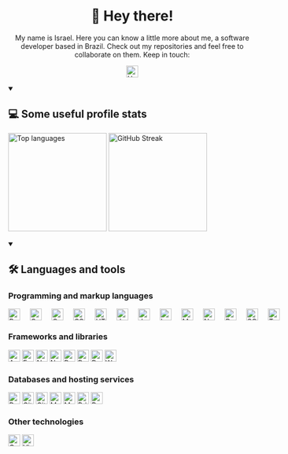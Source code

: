 <h1 align="center">👋 Hey there!</h1>
<p align="center">My name is Israel. Here you can know a little more about me, a software developer based in Brazil. Check out my repositories and feel free to collaborate on them. Keep in touch:</p>
<p align="center">
  <a href="mailto:israel-caetano@hotmail.com"><img height="24" alt="Hotmail badge referring to israel-caetano@hotmail.com" src="https://img.shields.io/badge/-israel--caetano@hotmail.com-c14438?logo=microsoft-outlook&logoColor=white&link=mailto:israel-caetano@hotmail.com">
  </a>
</p>


<details open>
  <summary><h2 align="left">💻 Some useful profile stats</h3></summary>
  <section>
    
  <a href="https://github-readme-stats-six-ruddy-63.vercel.app/api/top-langs/?username=israeldvd&layout=compact&theme=tokyonight&size_weight=0.5&count_weight=0.5&hide_border=true"><img height="200" src="https://github-readme-stats-six-ruddy-63.vercel.app/api/top-langs/?username=israeldvd&layout=compact&theme=tokyonight&size_weight=0.5&count_weight=0.5&hide_border=true" alt="Top languages" /></a>
  <a href="https://git.io/streak-stats"><img height="200" src="https://streak-stats.demolab.com?user=israeldvd&theme=tokyonight&hide_border=true&mode=weekly&exclude_days=Sun&card_width=496" alt="GitHub Streak" /></a>
    
  </section>
</details>

<details open> 
  <summary><h2>🛠️ Languages and tools</h2></summary>

  <h3>Programming and markup languages</h3>
  <p style="display:flex;align-items:center;gap:20px;">
      <a href="https://github.com/search?q=user%3Aisraeldvd+language%3Abash"><img height="24" alt="Bash" src="https://img.shields.io/badge/Bash-121011.svg?style=flat&logo=gnu-bash&logoColor=white"></a>
      <a href="https://github.com/search?q=user%3Aisraeldvd+language%3Ac"><img height="24" alt="C" src="https://custom-icon-badges.demolab.com/badge/C-03599C.svg?style=flat&logo=c-in-hexagon&logoColor=white"></a>
      <a href="https://github.com/search?q=user%3Aisraeldvd+language%3Acpp"><img height="24" alt="C++" src="https://custom-icon-badges.demolab.com/badge/C++-9C033A.svg?style=flat&logo=cpp2&logoColor=white"></a>
      <a href="https://github.com/search?q=user%3Aisraeldvd+language%3Acss"><img height="24" alt="CSS" src="https://img.shields.io/badge/CSS-1572B6.svg?style=flat&logo=css3&logoColor=white"></a>
      <a href="https://github.com/search?q=user%3Aisraeldvd+language%3Ahtml"><img height="24" alt="HTML" src="https://img.shields.io/badge/HTML-E34F26.svg?style=flat&logo=html5&logoColor=white"></a>
      <a href="#"><img height="24" alt="Java" src="https://custom-icon-badges.demolab.com/badge/Java-007396.svg?style=flat&logo=java&logoColor=white"></a>
      <a href="https://github.com/search?q=user%3Aisraeldvd+language%3Ajavascript"><img height="24" alt="JavaScript" src="https://img.shields.io/badge/JavaScript-F7DF1E.svg?style=flat&logo=javascript&logoColor=black"></a>
      <a href="#"><img height="24" alt="LaTeX" src="https://img.shields.io/badge/LaTeX-008080.svg?style=flat&logo=LaTeX&logoColor=white"></a>
      <a href="https://github.com/search?q=user%3Aisraeldvd+language%3Amarkdown"><img height="24" alt="Markdown" src="https://img.shields.io/badge/Markdown-000000.svg?style=flat&logo=markdown&logoColor=white"></a>
      <a href="https://github.com/search?q=user%3Aisraeldvd+language%3Ajavascript"><img height="24" alt="Node.js" src="https://img.shields.io/badge/Node.js-43853D.svg?style=flat&logo=node.js&logoColor=white"></a>
      <a href="https://github.com/search?q=user%3Aisraeldvd+language%3Apython"><img height="24" alt="Python" src="https://img.shields.io/badge/Python-14354C.svg?style=flat&logo=python&logoColor=white"></a>
      <a href="https://github.com/search?q=user%3Aisraeldvd+language%3Asql"><img height="24" alt="SQL" src="https://custom-icon-badges.demolab.com/badge/SQL-025E8C.svg?style=flat&logo=database&logoColor=white"></a>
      <a href="https://github.com/search?q=user%3Aisraeldvd+language%3AtypeScript"><img height="24" alt="TypeScript" src="https://img.shields.io/badge/TypeScript-007ACC.svg?style=flat&logo=typescript&logoColor=white"></a>
  </p>

  <h3>Frameworks and libraries</h3>
  <p>
      <a href="#"><img height="24" alt="Arduino" src="https://img.shields.io/badge/-Arduino-00979D?style=flat&logo=Arduino&logoColor=white"></a>
      <a href="#"><img height="24" alt="Express.js" src="https://img.shields.io/badge/Express.js-404d59.svg?style=flat&logo=express&logoColor=white"></a>
      <a href="#"><img height="24" alt="NestJS" src="https://img.shields.io/badge/NestJS-E0234E?style=flat&logo=nestjs&logoColor=white"></a>
      <a href="#"><img height="24" alt="NumPy" src="https://img.shields.io/badge/Numpy-013243.svg?style=flat&logo=numpy&logoColor=white"></a>
      <a href="#"><img height="24" alt="Pandas" src="https://img.shields.io/badge/Pandas-150458.svg?style=flat&logo=pandas&logoColor=white"></a>
      <a href="#"><img height="24" alt="Rasbperry Pi" src="https://img.shields.io/badge/-Raspberry%20Pi-C51A4A?style=flat&logo=Raspberry-Pi"></a>
      <a href="#"><img height="24" alt="React" src="https://img.shields.io/badge/React-20232a.svg?style=flat&logo=react&logoColor=%2361DAFB"></a>
      <a href="#"><img height="24" alt="Wordpress" src="https://img.shields.io/badge/Wordpress-21759B?style=flat&logo=wordpress&logoColor=white"></a>
  </p>

  <h3>Databases and hosting services</h3>
  <p>
      <a href="#"><img height="24" alt="Docker" src="https://img.shields.io/badge/Docker-0db7ed?style=flat&logo=docker&logoColor=white"></a>  
      <a href="#"><img height="24" alt="Git" src="https://img.shields.io/badge/Git-F05033.svg?style=flat&logo=git&logoColor=white"></a>  
      <a href="#"><img height="24" alt="GitLab" src="https://img.shields.io/badge/-GitLab-FCA121?style=flat&logo=gitlab"></a>  
      <a href="#"><img height="24" alt="MongoDB" src ="https://img.shields.io/badge/MongoDB-4ea94b.svg?style=flat&logo=mongodb&logoColor=white"></a>  
      <a href="#"><img height="24" alt="MySQL" src="https://img.shields.io/badge/MySQL-%2300000f.svg?style=flat&logo=mysql&logoColor=white"></a>  
      <a href="#"><img height="24" alt="Prisma" src="https://img.shields.io/badge/Prisma-3982CE?style=flat&logo=prisma&logoColor=white"></a>  
      <a href="#"><img height="24" alt="Repl.it" src="https://img.shields.io/badge/Repl.it-0D101E.svg?style=flat&logo=Replit&logoColor=white"></a>  
  </p>

  <h3>Other technologies</h3>
  <p>
      <a href="#"><img height="24" alt="CMake" src="https://img.shields.io/badge/CMake-008FBA?style=flat&logo=cmake&logoColor=white"></a>
      <a href="#"><img height="24" alt="Visual Studio Code" src="https://img.shields.io/badge/Visual%20Studio%20Code-0078d7.svg?style=flat&logo=visual-studio-code&logoColor=white"></a>
  </p>
  
</details>
